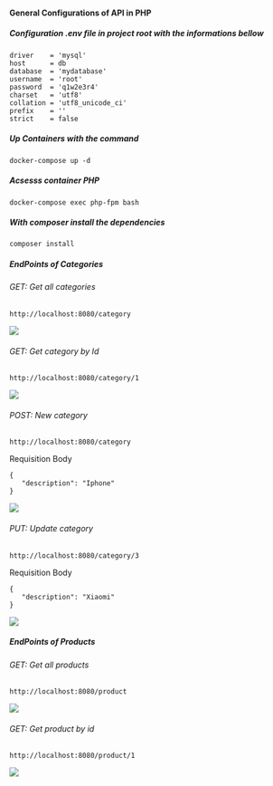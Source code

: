 #### General Configurations of API in PHP

#####  Configuration .env file in project root with the informations bellow

```
driver    = 'mysql'
host      = db
database  = 'mydatabase'
username  = 'root'
password  = 'q1w2e3r4'
charset   = 'utf8'
collation = 'utf8_unicode_ci'
prefix    = ''
strict    = false
```

##### Up Containers with the command

```
docker-compose up -d
```

##### Acsesss container PHP

```
docker-compose exec php-fpm bash
```
##### With composer install the dependencies

```
composer install
```

##### EndPoints of Categories

###### GET: Get all categories
```
http://localhost:8080/category
```

<img src="https://github.com/EliveltonEGS/API_PHP/assets/58617663/3644c9d0-354b-446a-9e24-5253895e65b5"/>

###### GET: Get category by Id
```
http://localhost:8080/category/1
```

<img src="https://github.com/EliveltonEGS/API_PHP/assets/58617663/851480f5-9ae1-4907-a885-e5b8f52e2192"/>

###### POST: New category
```
http://localhost:8080/category
```

Requisition Body
```
{
   "description": "Iphone"
}
```

<img src="https://github.com/EliveltonEGS/API_PHP/assets/58617663/2fb2bb74-745c-471b-8259-d3c5a6a78bc9"/>

###### PUT: Update category
```
http://localhost:8080/category/3
```

Requisition Body
```
{
   "description": "Xiaomi"
}
```

<img src="https://github.com/EliveltonEGS/API_PHP/assets/58617663/b79eff32-6077-4ac4-8f33-ea4faa262765"/>

##### EndPoints of Products

###### GET: Get all products
```
http://localhost:8080/product
```

<img src="https://github.com/EliveltonEGS/API_PHP/assets/58617663/dc9ab542-cf56-4946-b4de-5daeab162f2e"/>

###### GET: Get product by id

```
http://localhost:8080/product/1
```

<img src="https://github.com/EliveltonEGS/API_PHP/assets/58617663/3a2a204c-d7c8-4e6a-9758-a0130b355820"/>
